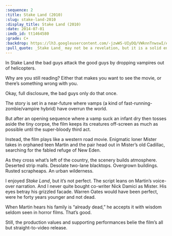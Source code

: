 ```yaml
---
:sequence: 2
:title: Stake Land (2010)
:slug: stake-land-2010
:display_title: Stake Land (2010)
:date: 2014-07-01
:imdb_id: tt1464580
:grade: C+
:backdrop: https://lh3.googleusercontent.com/-jzwWS-UIyDQ/VWknnTnwswI/AAAAAAAACvE/0WbrY9npuEs/w1000-rj/stake-land-2010.jpg
:pull_quote: _Stake Land_ may not be a revelation, but it is a solid entry in the post-apocalyptic horror genre.
---
```


In Stake Land the bad guys attack the good guys by dropping vampires out of helicopters.

Why are you still reading? Either that makes you want to see the movie, or there’s something wrong with you.

Okay, full disclosure, the bad guys only do that once.

The story is set in a near-future where vamps (a kind of fast-running-zombie/vampire hybrid) have overrun the world. 

But after an opening sequence where a vamp suck an infant dry then tosses aside the tiny corpse, the film keeps its creatures off-screen as much as possible until the super-bloody third act.

Instead, the film plays like a western road movie. Enigmatic loner Mister takes in orphaned teen Martin and the pair head out in Mister’s old Cadillac, searching for the fabled refuge of New Eden.

As they cross what’s left of the country, the scenery builds atmosphere. Deserted strip malls. Desolate two-lane blacktops. Overgrown buildings. Rusted scrapheaps. An urban wilderness. 

I enjoyed _Stake Land_, but it’s not perfect. The script leans on Martin’s voice-over narration. And I never quite bought co-writer Nick Damici as Mister. His eyes betray his grizzled facade. Warren Oates would have been perfect, were he forty years younger and not dead.

When Martin hears his family is “already dead,” he accepts it with wisdom seldom seen in horror films. That’s good. 

Still, the production values and supporting performances belie the film’s all but straight-to-video release. 
